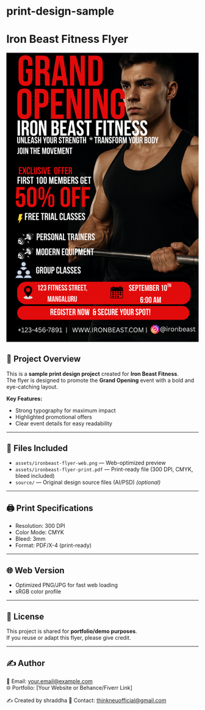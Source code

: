 # print-design-sample
# Iron Beast Fitness Flyer

![Flyer Preview](assets/ironbeast-flyer-web.png)

## 📌 Project Overview
This is a **sample print design project** created for **Iron Beast Fitness**.  
The flyer is designed to promote the **Grand Opening** event with a bold and eye-catching layout.

**Key Features:**
- Strong typography for maximum impact  
- Highlighted promotional offers  
- Clear event details for easy readability  

---

## 📂 Files Included
- `assets/ironbeast-flyer-web.png` — Web-optimized preview  
- `assets/ironbeast-flyer-print.pdf` — Print-ready file (300 DPI, CMYK, bleed included)  
- `source/` — Original design source files (AI/PSD) *(optional)*  

---

## 🖨️ Print Specifications
- Resolution: 300 DPI  
- Color Mode: CMYK  
- Bleed: 3mm  
- Format: PDF/X-4 (print-ready)  

---

## 🌐 Web Version
- Optimized PNG/JPG for fast web loading  
- sRGB color profile  

---

## 📜 License
This project is shared for **portfolio/demo purposes**.  
If you reuse or adapt this flyer, please give credit.  


---

## ✍️ Author
 
📧 Email: your.email@example.com  
🌐 Portfolio: [Your Website or Behance/Fiverr Link]


✍️ Created by shraddha 
📧 Contact: thinkneuofficial@gmail.com
